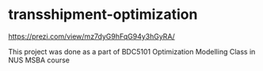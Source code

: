 # transshipment-optimization

https://prezi.com/view/mz7dyG9hFqG94y3hGyRA/

This project was done as a part of BDC5101 Optimization Modelling Class in NUS MSBA course
